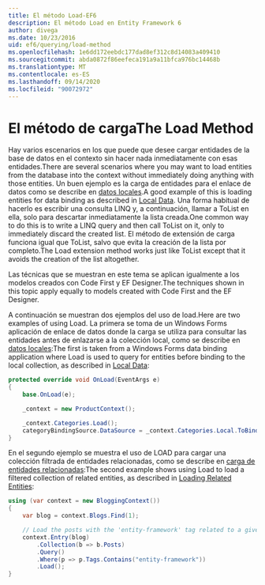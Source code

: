 ```yaml
---
title: El método Load-EF6
description: El método Load en Entity Framework 6
author: divega
ms.date: 10/23/2016
uid: ef6/querying/load-method
ms.openlocfilehash: 1e6dd172eebdc177dad8ef312c8d14083a409410
ms.sourcegitcommit: abda0872f86eefeca191a9a11bfca976bc14468b
ms.translationtype: MT
ms.contentlocale: es-ES
ms.lasthandoff: 09/14/2020
ms.locfileid: "90072972"
---
```

# <a name="the-load-method"></a><span data-ttu-id="844f8-103">El método de carga</span><span class="sxs-lookup"><span data-stu-id="844f8-103">The Load Method</span></span>
<span data-ttu-id="844f8-104">Hay varios escenarios en los que puede que desee cargar entidades de la base de datos en el contexto sin hacer nada inmediatamente con esas entidades.</span><span class="sxs-lookup"><span data-stu-id="844f8-104">There are several scenarios where you may want to load entities from the database into the context without immediately doing anything with those entities.</span></span> <span data-ttu-id="844f8-105">Un buen ejemplo es la carga de entidades para el enlace de datos como se describe en [datos locales](xref:ef6/querying/local-data).</span><span class="sxs-lookup"><span data-stu-id="844f8-105">A good example of this is loading entities for data binding as described in [Local Data](xref:ef6/querying/local-data).</span></span> <span data-ttu-id="844f8-106">Una forma habitual de hacerlo es escribir una consulta LINQ y, a continuación, llamar a ToList en ella, solo para descartar inmediatamente la lista creada.</span><span class="sxs-lookup"><span data-stu-id="844f8-106">One common way to do this is to write a LINQ query and then call ToList on it, only to immediately discard the created list.</span></span> <span data-ttu-id="844f8-107">El método de extensión de carga funciona igual que ToList, salvo que evita la creación de la lista por completo.</span><span class="sxs-lookup"><span data-stu-id="844f8-107">The Load extension method works just like ToList except that it avoids the creation of the list altogether.</span></span>  

<span data-ttu-id="844f8-108">Las técnicas que se muestran en este tema se aplican igualmente a los modelos creados con Code First y EF Designer.</span><span class="sxs-lookup"><span data-stu-id="844f8-108">The techniques shown in this topic apply equally to models created with Code First and the EF Designer.</span></span>  

<span data-ttu-id="844f8-109">A continuación se muestran dos ejemplos del uso de load.</span><span class="sxs-lookup"><span data-stu-id="844f8-109">Here are two examples of using Load.</span></span> <span data-ttu-id="844f8-110">La primera se toma de un Windows Forms aplicación de enlace de datos donde la carga se utiliza para consultar las entidades antes de enlazarse a la colección local, como se describe en [datos locales](xref:ef6/querying/local-data):</span><span class="sxs-lookup"><span data-stu-id="844f8-110">The first is taken from a Windows Forms data binding application where Load is used to query for entities before binding to the local collection, as described in [Local Data](xref:ef6/querying/local-data):</span></span>  

``` csharp
protected override void OnLoad(EventArgs e)
{
    base.OnLoad(e);

    _context = new ProductContext();

    _context.Categories.Load();
    categoryBindingSource.DataSource = _context.Categories.Local.ToBindingList();
}
```  

<span data-ttu-id="844f8-111">En el segundo ejemplo se muestra el uso de LOAD para cargar una colección filtrada de entidades relacionadas, como se describe en [carga de entidades relacionadas](xref:ef6/querying/related-data):</span><span class="sxs-lookup"><span data-stu-id="844f8-111">The second example shows using Load to load a filtered collection of related entities, as described in [Loading Related Entities](xref:ef6/querying/related-data):</span></span>  

``` csharp
using (var context = new BloggingContext())
{
    var blog = context.Blogs.Find(1);

    // Load the posts with the 'entity-framework' tag related to a given blog
    context.Entry(blog)
        .Collection(b => b.Posts)
        .Query()
        .Where(p => p.Tags.Contains("entity-framework"))
        .Load();
}
```  
